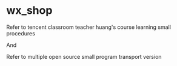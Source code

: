 # wx_shop
Refer to tencent classroom teacher huang's course learning small procedures

And

Refer to multiple open source small program transport version
